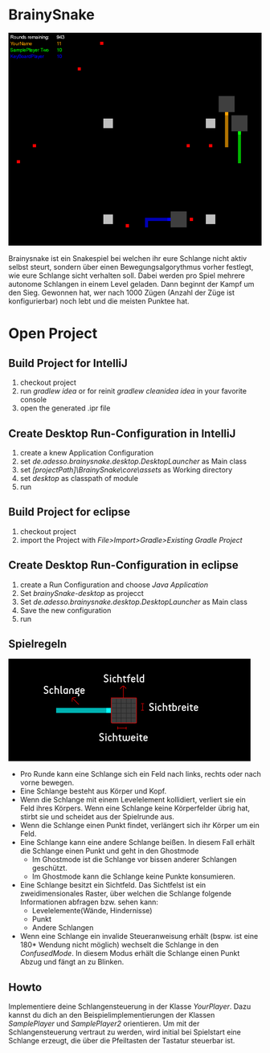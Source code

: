# BrainySnake
![brainySnakePic](/Dokumentation/brainySnake.png)

Brainysnake ist ein Snakespiel bei welchen ihr eure Schlange nicht aktiv selbst steurt, sondern über einen Bewegungsalgorythmus vorher festlegt, wie eure Schlange sicht verhalten soll. 
Dabei werden pro Spiel mehrere autonome Schlangen in einem Level geladen. Dann beginnt der Kampf um den Sieg. Gewonnen hat, wer nach 1000 Zügen (Anzahl der Züge ist konfigurierbar) noch lebt und die meisten Punktee hat. 


# Open Project 

## Build Project for IntelliJ
1. checkout project
1. run _gradlew idea_ or for reinit _gradlew cleanidea idea_ in your favorite console
1. open the generated .ipr file

## Create Desktop Run-Configuration in IntelliJ
1. create a knew Application Configuration
1. set _de.adesso.brainysnake.desktop.DesktopLauncher_ as Main class
1. set _[projectPath]\BrainySnake\core\assets_ as Working directory
1. set _desktop_ as classpath of module
1. run

## Build Project for eclipse
1. checkout project
1. import the Project with _File>Import>Gradle>Existing Gradle Project_

## Create Desktop Run-Configuration in eclipse
1. create a Run Configuration and choose _Java Application_
1. Set _brainySnake-desktop_ as projecct
1. Set _de.adesso.brainysnake.desktop.DesktopLauncher_ as Main class
1. Save the new configuration
1. run

## Spielregeln

![explainSnakePic](/Dokumentation/explainSnake.jpg)

* Pro Runde kann eine Schlange sich ein Feld nach links, rechts oder nach vorne bewegen.
* Eine Schlange besteht aus Körper und Kopf. 
* Wenn die Schlange mit einem Levelelement kollidiert, verliert sie ein Feld ihres Körpers. Wenn eine Schlange keine Körperfelder übrig hat, stirbt sie und scheidet aus der Spielrunde aus.
* Wenn die Schlange einen Punkt findet, verlängert sich ihr Körper um ein Feld.
* Eine Schlange kann eine andere Schlange beißen. In diesem Fall erhält die Schlange einen Punkt und geht in den Ghostmode
    * Im Ghostmode ist die Schlange vor bissen anderer Schlangen geschützt. 
    * Im Ghostmode kann die Schlange keine Punkte konsumieren.
* Eine Schlange besitzt ein Sichtfeld. Das Sichtfelst ist ein zweidimensionales Raster, über welchen die Schlange folgende Informationen abfragen bzw. sehen kann:
    * Levelelemente(Wände, Hindernisse)
    * Punkt
    * Andere Schlangen
* Wenn eine Schlange ein invalide Steueranweisung erhält (bspw. ist eine 180* Wendung nicht möglich) wechselt die Schlange in den _ConfusedMode_. In diesem Modus erhält die Schlange einen Punkt Abzug und fängt an zu Blinken.
    
## Howto
Implementiere deine Schlangensteuerung in der Klasse _YourPlayer_. Dazu kannst du dich an den Beispielimplementierungen der Klassen _SamplePlayer_ und _SamplePlayer2_ orientieren.
Um mit der Schlangensteuerung vertraut zu werden, wird initial bei Spielstart eine Schlange erzeugt, die über die Pfeiltasten der Tastatur steuerbar ist.

